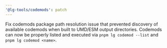 ```yaml
---
'@lg-tools/codemods': patch
---
```


Fix codemods package path resolution issue that prevented discovery of available codemods when built to UMD/ESM output directories.
Codemods can now be properly listed and executed via `pnpm lg codemod --list` and `pnpm lg codemod <name>`.
